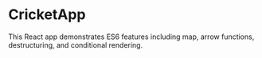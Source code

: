 # CricketApp
This React app demonstrates ES6 features including map, arrow functions, destructuring, and conditional rendering.